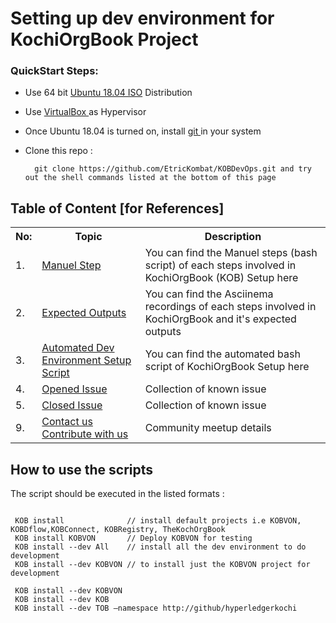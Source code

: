 # Setting up dev environment for KochiOrgBook Project

### QuickStart Steps:
* Use 64 bit <a href="https://ubuntu.com/download/desktop/thank-you?version=18.04.3&architecture=amd64">Ubuntu 18.04 ISO</a> Distribution 
* Use <a href="https://download.virtualbox.org/virtualbox/6.0.14/VirtualBox-6.0.14-133895-Win.exe">VirtualBox </a> as Hypervisor
* Once Ubuntu 18.04 is turned on, install <a href="https://github.com/EtricKombat/KOBDevOps/wiki/3.Automated-Scripts">git </a>  in your system

* Clone this repo :
        
        git clone https://github.com/EtricKombat/KOBDevOps.git and try out the shell commands listed at the bottom of this page


 




## Table of Content [for References]

<table>
<tr><th>No:</th><th>Topic </th><th>Description</th></tr>
<tr><td>1.</td><td><a href="https://github.com/EtricKombat/KOBDevOps/wiki/1.Manuel-Steps-to-setup-KOB">Manuel Step</a></td><td>You can find the Manuel steps (bash script) of each steps involved in KochiOrgBook (KOB) Setup here</td></tr>
<tr><td>2.</td><td><a href="https://github.com/EtricKombat/KOBDevOps/wiki/2.Asciinema-Recordings">Expected Outputs</a></td><td>You can find the Asciinema recordings of each steps involved in KochiOrgBook and it's expected outputs</td></tr><tr><td>3.</td><td><a href="https://github.com/EtricKombat/KOBDevOps/wiki/3.Automated-Scripts">Automated Dev Environment Setup Script</a></td><td>You can find the automated bash script of KochiOrgBook Setup here</td></tr>

<tr><td>4.</td><td><a href="https://github.com/EtricKombat/KOBDevOps/issues?q=is%3Aopen+is%3Aissue">Opened Issue</a></td><td>Collection of known issue</td></tr>
<tr><td>5.</td><td><a href="https://github.com/EtricKombat/KOBDevOps/issues?q=is%3Aissue+is%3Aclosed">Closed Issue</a></td><td>Collection of known issue</td></tr>

<tr><td>9.</td><td><a href="https://github.com/EtricKombat/KOBDevOps/wiki/Contact-us">Contact us Contribute with us</a></td><td>Community meetup details</td></tr>
</table>

## How to use the scripts 
The script should be executed in the listed formats : 

```code

 KOB install              // install default projects i.e KOBVON, KOBDflow,KOBConnect, KOBRegistry, TheKochOrgBook
 KOB install KOBVON       // Deploy KOBVON for testing
 KOB install --dev All    // install all the dev environment to do development
 KOB install --dev KOBVON // to install just the KOBVON project for development
 
 KOB install --dev KOBVON 
 KOB install --dev KOB      
 KOB install --dev TOB –namespace http://github/hyperledgerkochi
```
